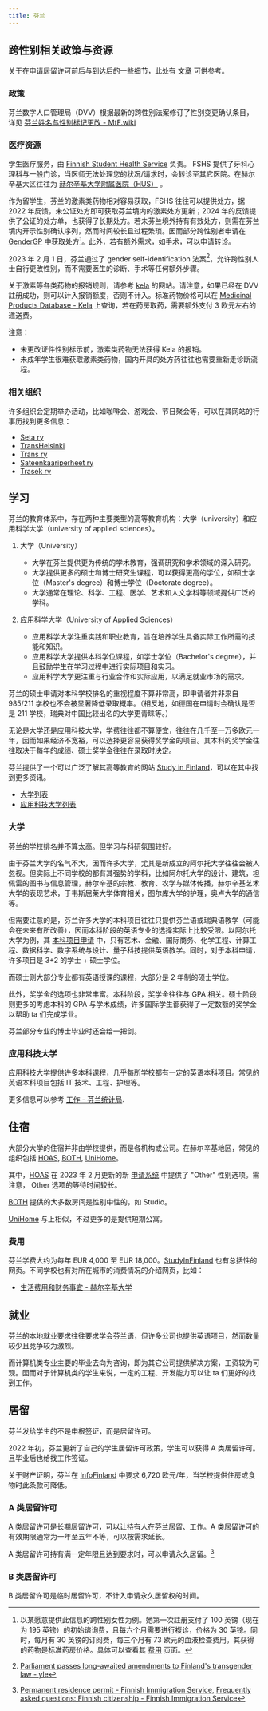 ```yaml
---
title: 芬兰
---
```


## 跨性别相关政策与资源

关于在申请居留许可前后与到达后的一些细节，此处有 [文章](experiences/finalnd_start) 可供参考。

### 政策

芬兰数字人口管理局（DVV）根据最新的跨性别法案修订了性别变更确认条目，详见 [芬兰姓名与性别标记更改 - MtF.wiki](https://mtf.wiki/zh-cn/docs/useful-info/document-updates/finland/)

### 医疗资源

学生医疗服务，由 [Finnish Student Health Service](https://www.yths.fi/en/frontpage/) 负责。 FSHS 提供了牙科心理科与一般门诊，当医师无法处理您的状况/请求时，会转诊至其它医院。在赫尔辛基大区往往为 [赫尔辛基大学附属医院（HUS）](https://www.hus.fi/en) 。

作为留学生，芬兰的激素类药物相对容易获取，FSHS 往往可以提供处方，据 2022 年反馈，未公证处方即可获取芬兰境内的激素处方更新；2024 年的反馈提供了公证的处方单，也获得了长期处方。若未芬兰境外持有有效处方，则需在芬兰境内开示性别确认序列，然而时间较长且过程繁琐。因而部分跨性别者申请在 [GenderGP](https://www.gendergp.com/) 中获取处方[^2]。此外，若有额外需求，如手术，可以申请转诊。

2023 年 2 月 1 日，芬兰通过了 gender self-identification 法案[^3]，允许跨性别人士自行更改性别，而不需要医生的诊断、手术等任何额外步骤。

关于激素等各类药物的报销规则，请参考 [kela](https://www.kela.fi/medicine-expenses) 的网站。请注意，如果已经在 DVV 註册成功，则可以计入报销额度，否则不计入。标准药物价格可以在 [Medicinal Products Database - Kela](https://asiointi.kela.fi/laakekys_app/LaakekysApplication?kieli=en) 上查询，若在药房取药，需要额外支付 3 欧元左右的递送费。

注意：

- 未更改证件性别标示前，激素类药物无法获得 Kela 的报销。
- 未成年学生很难获取激素类药物，国内开具的处方药往往也需要重新走诊断流程。

### 相关组织

许多组织会定期举办活动，比如咖啡会、游戏会、节日聚会等，可以在其网站的行事历找到更多信息：

- [Seta ry](https://seta.fi/)
- [TransHelsinki](https://transhelsinki.fi/)
- [Trans ry](https://transry.fi/)
- [Sateenkaariperheet ry](https://sateenkaariperheet.fi/)
- [Trasek ry](https://trasek.fi/)

## 学习

芬兰的教育体系中，存在两种主要类型的高等教育机构：大学（university）和应用科学大学（university of applied sciences）。

1. 大学（University）

   - 大学在芬兰提供更为传统的学术教育，强调研究和学术领域的深入研究。
   - 大学提供更多的硕士和博士研究生课程，可以获得更高的学位，如硕士学位（Master's degree）和博士学位（Doctorate degree）。
   - 大学通常在理论、科学、工程、医学、艺术和人文学科等领域提供广泛的学科。

2. 应用科学大学（University of Applied Sciences）
   - 应用科学大学注重实践和职业教育，旨在培养学生具备实际工作所需的技能和知识。
   - 应用科学大学提供本科学位课程，如学士学位（Bachelor's degree），并且鼓励学生在学习过程中进行实际项目和实习。
   - 应用科学大学更注重与行业合作和实际应用，以满足就业市场的需求。

芬兰的硕士申请对本科学校排名的重视程度不算非常高，即申请者并非来自 985/211 学校也不会被显著降低录取概率。（相反地，如德国在申请时会确认是否是 211 学校，瑞典对中国比较出名的大学更青睐等。）

无论是大学还是应用科技大学，学费往往都不算便宜，往往在几千至一万多欧元一年，因而如果经济不宽裕，可以选择更容易获得奖学金的项目。其本科的奖学金往往取决于每年的成绩、硕士奖学金往往在录取时决定。

芬兰提供了一个可以广泛了解其高等教育的网站 [Study in Finland](https://www.studyinfinland.fi/)，可以在其中找到更多资讯。

- [大学列表](https://okm.fi/en/universities)
- [应用科技大学列表](https://okm.fi/en/universities-of-applied-sciences)

### 大学

芬兰的学校排名并不算太高。但学习与科研氛围较好。

由于芬兰大学的名气不大，因而许多大学，尤其是新成立的阿尔托大学往往会被人忽视。但实际上不同学校的都有其强势的学科，比如阿尔托大学的设计、建筑，坦佩雷的图书与信息管理，赫尔辛基的宗教、教育、农学与媒体传播，赫尔辛基艺术大学的表现艺术，于韦斯屈莱大学体育相关，图尔库大学的护理，奥卢大学的通信等。

但需要注意的是，芬兰许多大学的本科项目往往只提供芬兰语或瑞典语教学（可能会在未来有所改善），因而本科阶段的英语专业的选择实际上比较受限。以阿尔托大学为例，其 [本科项目申请](https://www.aalto.fi/en/admission-services/applying-to-bachelors-programmes) 中，只有艺术、金融、国际商务、化学工程、计算工程、数据科学、数字系统与设计、量子科技提供英语教学。同时，对于本科申请，许多项目是 3+2 的学士 + 硕士学位。

而硕士则大部分专业都有英语授课的课程，大部分是 2 年制的硕士学位。

此外，奖学金的选项也非常丰富。本科阶段，奖学金往往与 GPA 相关。硕士阶段则更多的考虑本科的 GPA 与学术成绩，许多国际学生都获得了一定数额的奖学金以帮助 ta 们完成学业。

芬兰部分专业的博士毕业时还会给一把剑。

### 应用科技大学

应用科技大学提供许多本科课程，几乎每所学校都有一定的英语本科项目。常见的英语本科项目包括 IT 技术、工程、护理等。

更多信息可以参考 [工作 - 芬兰统计局](https://www.stat.fi/tilasto/tyokay).

## 住宿

大部分大学的住宿并非由学校提供，而是各机构或公司。在赫尔辛基地区，常见的组织包括 [HOAS](https://www.hoas.fi/en/), [BOTH](https://bothxhome.fi/en/), [UniHome](https://unihome.fi/en/home)。

其中，[HOAS](https://www.hoas.fi/en/) 在 2023 年 2 月更新的新 [申请系统](https://application.hoas.fi/) 中提供了 "Other" 性别选项。需注意， Other 选项的等待时间较长。

[BOTH](https://bothxhome.fi/en/) 提供的大多数房间是性别中性的，如 Studio。

[UniHome](https://unihome.fi/en/home) 与上相似，不过更多的是提供短期公寓。

### 费用

芬兰学费大约为每年 EUR 4,000 至 EUR 18,000。[StudyInFinland](https://www.studyinfinland.fi/admissions/fees-and-costs) 也有总括性的网页。不同学校也有对所在城市的消费情况的介绍网页，比如：

- [生活费用和财务事宜 - 赫尔辛基大学](https://www.helsinki.fi/en/admissions-and-education/international-students/student-life-helsinki/cost-living-and-financial-matters)

## 就业

芬兰的本地就业要求往往要求学会芬兰语，但许多公司也提供英语项目，然而数量较少且竞争较为激烈。

而计算机类专业主要的毕业去向为咨询，即为其它公司提供解决方案，工资较为可观。因而对于计算机类的学生来说，一定的工程、开发能力可以让 ta 们更好的找到工作。

## 居留

芬兰发给学生的不是申根签证，而是居留许可。

2022 年初，芬兰更新了自己的学生居留许可政策，学生可以获得 A 类居留许可。且毕业后也给找工作签证。

关于财产证明，芬兰在 [InfoFinland](https://www.infofinland.fi/zh/moving-to-finland/non-eu-citizens/study-in-finland) 中要求 6,720 欧元/年，当学校提供住房或食物时此条款可降低。

### A 类居留许可

A 类居留许可是长期居留许可，可以让持有人在芬兰居留、工作。A 类居留许可的有效期限通常为一年至五年不等，可以按需求延长。

A 类居留许可持有满一定年限且达到要求时，可以申请永久居留。[^1]

### B 类居留许可

B 类居留许可是临时居留许可，不计入申请永久居留权的时间。

[^1]: [Permanent residence permit - Finnish Immigration Service](https://migri.fi/en/permanent-residence-permit), [Frequently asked questions: Finnish citizenship - Finnish Immigration Service](https://migri.fi/en/faq-finnish-citizenship)
[^2]: 以某愿意提供此信息的跨性别女性为例。她第一次註册支付了 100 英镑（现在为 195 英镑）的初始谘询费，且每六个月需要进行複诊，价格为 30 英镑。同时，每月有 30 英镑的订阅费，每三个月有 73 欧元的血液检查费用。其获得的药物是标准药房价格。具体可以查看其 [费用](https://www.gendergp.com/help-centre/gendergp-service-costs/) 页面。
[^3]: [Parliament passes long-awaited amendments to Finland's transgender law - yle](https://yle.fi/a/74-20015866)
